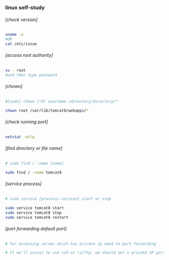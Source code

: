 ### linux self-study
  
###### [check version]
```sh
uname -a
#OR
cat /etc/issue
```
  
###### [access root authority]
```sh
su - root
#and then type password
```
  
###### [chown]
```sh
#[sudo] chown [-R] username /directory/directory/*

chown root /var/lib/tomcat8/webapps/*
```
  
###### [check running port]
```sh
netstat -ntlp
```
  
###### [find directory or file name]
```sh
# sudo find / -name [name] 

sudo find / -name tomcat8
```
  
###### [service process]
```sh
# sudo service [process/-version] start or stop

sudo service tomcat8 start
sudo service tomcat8 stop
sudo service tomcat8 restart
```  
  
###### [port forwarding default port]
```sh
# for accessing server which has private ip need to port forwarding

# If we'll access to use ssh or (s)ftp, we should set a private IP port as 22
